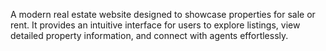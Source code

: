A modern real estate website designed to showcase properties for sale or rent. It provides an intuitive interface for users to explore listings, view detailed property information, and connect with agents effortlessly.
